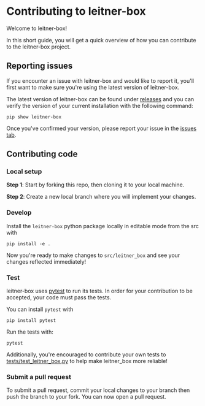 # Contributing to leitner-box

Welcome to leitner-box!

In this short guide, you will get a quick overview of how you can contribute to the leitner-box project.

## Reporting issues

If you encounter an issue with leitner-box and would like to report it, you'll first want to make sure you're using the latest version of leitner-box.

The latest version of leitner-box can be found under [releases](https://github.com/open-spaced-repetition/leitner-box/releases) and you can verify the version of your current installation with the following command:
```
pip show leitner-box
```

Once you've confirmed your version, please report your issue in the [issues tab](https://github.com/open-spaced-repetition/leitner-box/issues).

## Contributing code

### Local setup

**Step 1**: Start by forking this repo, then cloning it to your local machine.

**Step 2**: Create a new local branch where you will implement your changes.

### Develop

Install the `leitner-box` python package locally in editable mode from the src with
```
pip install -e .
```

Now you're ready to make changes to `src/leitner_box` and see your changes reflected immediately!

### Test

leitner-box uses [pytest](https://docs.pytest.org) to run its tests. In order for your contribution to be accepted, your code must pass the tests.

You can install `pytest` with
```
pip install pytest
```

Run the tests with:
```
pytest
```

Additionally, you're encouraged to contribute your own tests to [tests/test_leitner_box.py](tests/test_leitner_box.py) to help make leitner_box more reliable!

### Submit a pull request

To submit a pull request, commit your local changes to your branch then push the branch to your fork. You can now open a pull request.